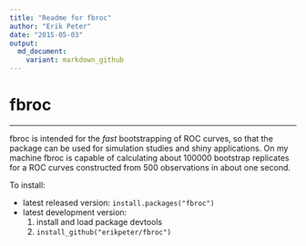```yaml
---
title: "Readme for fbroc"
author: "Erik Peter"
date: "2015-05-03"
output:
  md_document:
    variant: markdown_github
---
```


<!-- README.md is generated from README.Rmd. Please edit that file -->


# fbroc

------------------------------------------------

fbroc is intended for the *fast* bootstrapping of ROC curves, so that the
package can be used for simulation studies and shiny applications. On my machine
fbroc is capable of calculating about 100000 bootstrap replicates for a ROC
curves constructed from 500 observations in about one second.

To install:

* latest released version: `install.packages("fbroc")`
* latest development version: 
    1. install and load package devtools
    1. `install_github("erikpeter/fbroc")`
